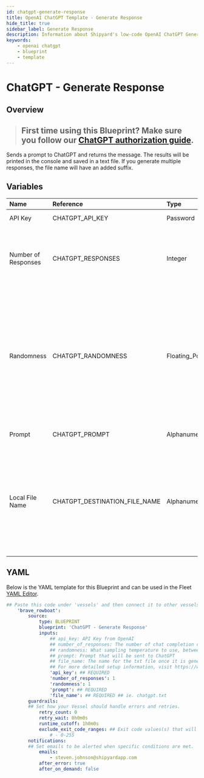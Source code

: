 ```yaml
---
id: chatgpt-generate-response
title: OpenAI ChatGPT Template - Generate Response
hide_title: true
sidebar_label: Generate Response
description: Information about Shipyard's low-code OpenAI ChatGPT Generate Response blueprint. Sends a prompt to ChatGPT and returns the message. The results will be printed in the console and saved in a text file. 
keywords:
    - openai chatgpt
    - blueprint
    - template
---
```


# ChatGPT - Generate Response

## Overview
> ## **First time using this Blueprint? Make sure you follow our [ChatGPT authorization guide](https://www.shipyardapp.com/docs/blueprint-library/chatgpt/chatgpt-authorization/)**.

Sends a prompt to ChatGPT and returns the message. The results will be printed in the console and saved in a text file. If you generate multiple responses, the file name will have an added suffix. 

## Variables

| Name | Reference | Type | Required | Default | Options | Description |
|:-----|:----------|:-----|:---------|:--------|:--------|:------------|
| API Key | CHATGPT_API_KEY  | Password |:white_check_mark: | `-` | - | API Key form OpenAI |
| Number of Responses | CHATGPT_RESPONSES  | Integer |:white_check_mark: | `1` | - | The number of chat completion choices to generate for each input message. Defaults to 1 |
| Randomness | CHATGPT_RANDOMNESS  | Floating_Point |:heavy_minus_sign: | `1` | - | What sampling temperature to use, between 0 and 2. Higher values like 1.8 will make the output more random, while lower values like 0.2 will make it more focused and deterministic. |
| Prompt | CHATGPT_PROMPT  | Alphanumeric |:white_check_mark: | `-` | - | Prompt that will be sent to ChatGPT |
| Local File Name | CHATGPT_DESTINATION_FILE_NAME  | Alphanumeric |:white_check_mark: | `-` | - | The name for the txt file once it is generated. If more than one response is generated, the files will have counted suffixes (file.txt, file_1.txt,...) |


## YAML
Below is the YAML template for this Blueprint and can be used in the Fleet [YAML Editor](../../reference/fleets/yaml-editor.md).
```yaml
## Paste this code under 'vessels' and then connect it to other vessels under 'connections'
    'brave_rowboat':
        source:
            type: BLUEPRINT
            blueprint: 'ChatGPT - Generate Response'
            inputs: 
                ## api_key: API Key from OpenAI
                ## number_of_responses: The number of chat completion choices to generate for each input message. Defaults to 1
                ## randomness: What sampling temperature to use, between 0 and 2. Higher values like 1.8 will make the output more random, while lower values like 0.2 will make it more focused and deterministic.
                ## prompt: Prompt that will be sent to ChatGPT
                ## file_name: The name for the txt file once it is generated. If more than one response is generated, the files will have counted suffixes (file.txt, file_1.txt,...)
                ## For more detailed setup information, visit https://www.shipyardapp.com/docs/blueprint-library/chatgpt#generate-response-blueprint
                'api_key': ## REQUIRED
                'number_of_responses': 1
                'randomness': 1
                'prompt': ## REQUIRED
                'file_name': ## REQUIRED ## ie. chatgpt.txt
        guardrails:
        ## Set how your Vessel should handle errors and retries.
            retry_count: 0
            retry_wait: 0h0m0s
            runtime_cutoff: 1h0m0s
            exclude_exit_code_ranges: ## Exit code values(s) that will not be retried if encountered during a Voyage.
                # - 0-255
        notifications: 
        ## Set emails to be alerted when specific conditions are met.
            emails:
                - steven.johnson@shipyardapp.com
            after_error: true
            after_on_demand: false
```
